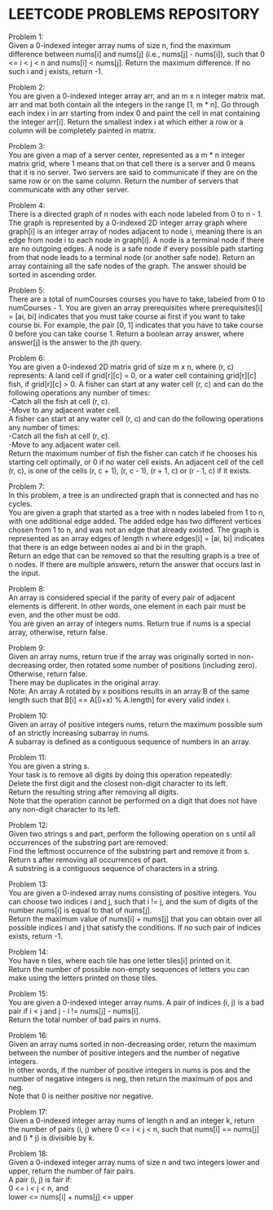 # LEETCODE PROBLEMS REPOSITORY
Problem 1:<br>
Given a 0-indexed integer array nums of size n, find the maximum difference between nums[i] and nums[j] (i.e., nums[j] - nums[i]), such that 0 <= i < j < n and nums[i] < nums[j].
Return the maximum difference. If no such i and j exists, return -1.

Problem 2:<br>
You are given a 0-indexed integer array arr, and an m x n integer matrix mat. arr and mat both contain all the integers in the range [1, m * n].
Go through each index i in arr starting from index 0 and paint the cell in mat containing the integer arr[i].
Return the smallest index i at which either a row or a column will be completely painted in matrix.

Problem 3:<br>
You are given a map of a server center, represented as a m * n integer matrix grid, where 1 means that on that cell there is a server and 0 means that it is no server. Two servers are said to communicate if they are on the same row or on the same column.
Return the number of servers that communicate with any other server.

Problem 4:<br>
There is a directed graph of n nodes with each node labeled from 0 to n - 1. The graph is represented by a 0-indexed 2D integer array graph where graph[i] is an integer array of nodes adjacent to node i, meaning there is an edge from node i to each node in graph[i].
A node is a terminal node if there are no outgoing edges. A node is a safe node if every possible path starting from that node leads to a terminal node (or another safe node).
Return an array containing all the safe nodes of the graph. The answer should be sorted in ascending order.

Problem 5:<br>
There are a total of numCourses courses you have to take, labeled from 0 to numCourses - 1. You are given an array prerequisites where prerequisites[i] = [ai, bi] indicates that you must take course ai first if you want to take course bi.
For example, the pair [0, 1] indicates that you have to take course 0 before you can take course 1.
Return a boolean array answer, where answer[j] is the answer to the jth query.

Problem 6:<br>
You are given a 0-indexed 2D matrix grid of size m x n, where (r, c) represents:
A land cell if grid[r][c] = 0, or a water cell containing grid[r][c] fish, if grid[r][c] > 0.
A fisher can start at any water cell (r, c) and can do the following operations any number of times:<br>
-Catch all the fish at cell (r, c).<br>
-Move to any adjacent water cell.<br>
A fisher can start at any water cell (r, c) and can do the following operations any number of times:<br>
-Catch all the fish at cell (r, c).<br>
-Move to any adjacent water cell.<br>
Return the maximum number of fish the fisher can catch if he chooses his starting cell optimally, or 0 if no water cell exists.
An adjacent cell of the cell (r, c), is one of the cells (r, c + 1), (r, c - 1), (r + 1, c) or (r - 1, c) if it exists.

Problem 7:<br>
In this problem, a tree is an undirected graph that is connected and has no cycles.<br>
You are given a graph that started as a tree with n nodes labeled from 1 to n, with one additional edge added. The added edge has two different vertices chosen from 1 to n, and was not an edge that already existed. The graph is represented as an array edges of length n where edges[i] = [ai, bi] indicates that there is an edge between nodes ai and bi in the graph.<br>
Return an edge that can be removed so that the resulting graph is a tree of n nodes. If there are multiple answers, return the answer that occurs last in the input.

Problem 8:<br>
An array is considered special if the parity of every pair of adjacent elements is different. In other words, one element in each pair must be even, and the other must be odd.<br>
You are given an array of integers nums. Return true if nums is a special array, otherwise, return false.

Problem 9:<br>
Given an array nums, return true if the array was originally sorted in non-decreasing order, then rotated some number of positions (including zero). Otherwise, return false.<br>
There may be duplicates in the original array.<br>
Note: An array A rotated by x positions results in an array B of the same length such that B[i] == A[(i+x) % A.length] for every valid index i.

Problem 10:<br>
Given an array of positive integers nums, return the maximum possible sum of an strictly increasing subarray in nums.<br>
A subarray is defined as a contiguous sequence of numbers in an array.

Problem 11:<br>
You are given a string s.<br>
Your task is to remove all digits by doing this operation repeatedly:<br>
Delete the first digit and the closest non-digit character to its left.<br>
Return the resulting string after removing all digits.<br>
Note that the operation cannot be performed on a digit that does not have any non-digit character to its left.

Problem 12:<br>
Given two strings s and part, perform the following operation on s until all occurrences of the substring part are removed:<br>
Find the leftmost occurrence of the substring part and remove it from s.<br>
Return s after removing all occurrences of part.<br>
A substring is a contiguous sequence of characters in a string.

Problem 13:<br>
You are given a 0-indexed array nums consisting of positive integers. You can choose two indices i and j, such that i != j, and the sum of digits of the number nums[i] is equal to that of nums[j].<br>
Return the maximum value of nums[i] + nums[j] that you can obtain over all possible indices i and j that satisfy the conditions. If no such pair of indices exists, return -1.

Problem 14:<br>
You have n  tiles, where each tile has one letter tiles[i] printed on it.<br>
Return the number of possible non-empty sequences of letters you can make using the letters printed on those tiles.

Problem 15:<br>
You are given a 0-indexed integer array nums. A pair of indices (i, j) is a bad pair if i < j and j - i != nums[j] - nums[i].<br>
Return the total number of bad pairs in nums.

Problem 16:<br>
Given an array nums sorted in non-decreasing order, return the maximum between the number of positive integers and the number of negative integers.<br>
In other words, if the number of positive integers in nums is pos and the number of negative integers is neg, then return the maximum of pos and neg.<br>
Note that 0 is neither positive nor negative.

Problem 17:<br>
Given a 0-indexed integer array nums of length n and an integer k, return the number of pairs (i, j) where 0 <= i < j < n, such that nums[i] == nums[j] and (i * j) is divisible by k.

Problem 18:<br>
Given a 0-indexed integer array nums of size n and two integers lower and upper, return the number of fair pairs.<br>
A pair (i, j) is fair if:<br>
0 <= i < j < n, and<br>
lower <= nums[i] + nums[j] <= upper